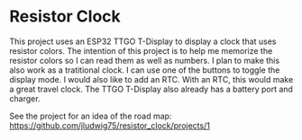 # Resistor Clock
This project uses an ESP32 TTGO T-Display to display a clock that uses resistor
colors. The intention of this project is to help me memorize the resistor colors
so I can read them as well as numbers. I plan to make this also work as a
tratitional clock. I can use one of the buttons to toggle the display mode. I
would also like to add an RTC. With an RTC, this would make a great travel
clock. The TTGO T-Display also already has a battery port and charger.

See the project for an idea of the road map:
https://github.com/jludwig75/resistor_clock/projects/1
